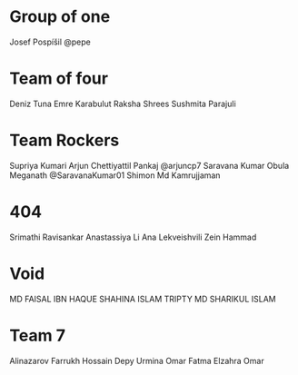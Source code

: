 # Group of one

Josef Pospíšil @pepe

# Team of four
Deniz Tuna
Emre Karabulut
Raksha Shrees
Sushmita Parajuli

# Team Rockers
Supriya Kumari
Arjun Chettiyattil Pankaj @arjuncp7
Saravana Kumar Obula Meganath @SaravanaKumar01
Shimon Md Kamrujjaman

# 404
Srimathi Ravisankar
Anastassiya Li
Ana Lekveishvili
Zein Hammad

# Void
MD FAISAL IBN HAQUE
SHAHINA ISLAM TRIPTY
MD SHARIKUL ISLAM


# Team 7
Alinazarov Farrukh
Hossain Depy Urmina
Omar Fatma Elzahra Omar